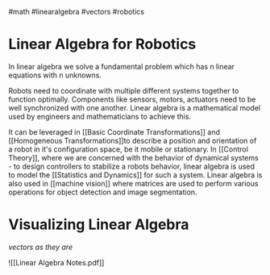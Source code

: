 #math #linearalgebra #vectors #robotics 

# Linear Algebra for Robotics

In linear algebra we solve a fundamental problem which has n linear equations with n unknowns. 

Robots need to coordinate with multiple different systems together to function optimally. Components like sensors, motors, actuators need to be well synchronized with one another. Linear algebra is a mathematical model used by engineers and mathematicians to achieve this. 

It can be leveraged in [[Basic Coordinate Transformations]] and [[Homogeneous Transformations]]to describe a position and orientation of a robot in it's configuration space, be it mobile or stationary.  In [[Control Theory]], where we are concerned with the behavior of dynamical systems - to design controllers to stabilize a robots behavior, linear algebra is used to model the [[Statistics and Dynamics]] for such a system. Linear algebra is also used in [[machine vision]] where matrices are used to perform various operations for object detection and image segmentation. 

# Visualizing Linear Algebra

*vectors as they are*

![[Linear Algebra Notes.pdf]]